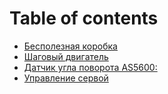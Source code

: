 # Table of contents

* [Бесполезная коробка](README.md)
* [Шаговый двигатель](shagovyi-dvigatel.md)
* [Датчик угла поворота AS5600:](datchik-ugla-povorota.md)
* [Управление сервой](upravlenie-servoi.md)

